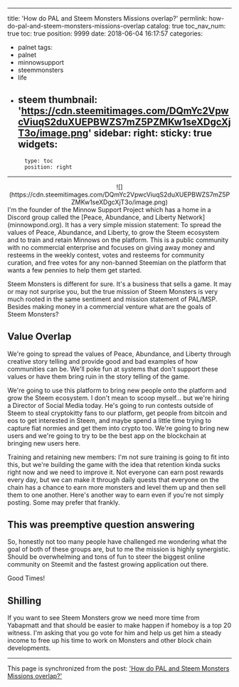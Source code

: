 
---
title: 'How do PAL and Steem Monsters Missions overlap?'
permlink: how-do-pal-and-steem-monsters-missions-overlap
catalog: true
toc_nav_num: true
toc: true
position: 9999
date: 2018-06-04 16:17:57
categories:
- palnet
tags:
- palnet
- minnowsupport
- steemmonsters
- life
- steem
thumbnail: 'https://cdn.steemitimages.com/DQmYc2VpwcViuqS2duXUEPBWZS7mZ5PZMKw1seXDgcXjT3o/image.png'
sidebar:
    right:
        sticky: true
widgets:
    -
        type: toc
        position: right
---


<center> ![](https://cdn.steemitimages.com/DQmYc2VpwcViuqS2duXUEPBWZS7mZ5PZMKw1seXDgcXjT3o/image.png)
</center> 
I'm the founder of the Minnow Support Project which has a home in a Discord group called the [Peace, Abundance, and Liberty Network](minnowpond.org).  It has a very simple mission statement:  To spread the values of Peace, Abundance, and Liberty, to grow the Steem ecosystem and to train and retain Minnows on the platform.  This is a public community with no commercial enterprise and focuses on giving away money and resteems in the weekly contest, votes and resteems for community curation, and free votes for any non-banned Steemian on the platform that wants a few pennies to help them get started.

Steem Monsters is different for sure.  It's a business that sells a game.  It may or may not surprise you, but the true mission of Steem Monsters is very much rooted in the same sentiment and mission statement of PAL/MSP.  Besides making money in a commercial venture what are the goals of Steem Monsters?

## Value Overlap

We're going to spread the values of Peace, Abundance, and Liberty through creative story telling and provide good and bad examples of how communities can be.  We'll poke fun at systems that don't support these values or have them bring ruin in the story telling of the game.

We're going to use this platform to bring new people onto the platform and grow the Steem ecosystem.  I don't mean to scoop myself... but we're hiring a Director of Social Media today.  He's going to run contests outside of Steem to steal cryptokitty fans to our platform, get people from bitcoin and eos to get interested in Steem, and maybe spend a little time trying to capture fiat normies and get them into crypto too.  We're going to bring new users and we're going to try to be the best app on the blockchain at bringing new users here.

Training and retaining new members:  I'm not sure training is going to fit into this, but we're building the game with the idea that retention kinda sucks right now and we need to improve it.  Not everyone can earn post rewards every day, but we can make it through daily quests that everyone on the chain has a chance to earn more monsters and level them up and then sell them to one another.  Here's another way to earn even if you're not simply posting.  Some may prefer that frankly.


## This was preemptive question answering

So, honestly not too many people have challenged me wondering what the goal of both of these groups are, but to me the mission is highly synergistic.  Should be overwhelming and tons of fun to steer the biggest online community on Steemit and the fastest growing application out there.

Good Times!

## Shilling

If you want to see Steem Monsters grow we need more time from Yabapmatt and that should be easier to make happen if homeboy is a top 20 witness.  I'm asking that you go vote for him and help us get him a steady income to free up his time to work on Monsters and other block chain developments.

- - -

This page is synchronized from the post: ['How do PAL and Steem Monsters Missions overlap?'](https://steemit.com/@aggroed/how-do-pal-and-steem-monsters-missions-overlap)
